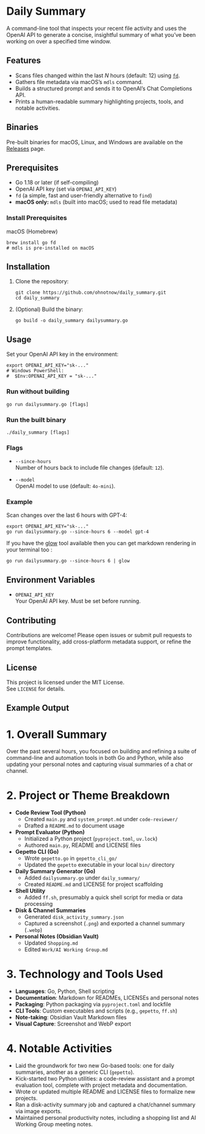 # Daily Summary

A command-line tool that inspects your recent file activity and uses the OpenAI API to generate a concise, insightful summary of what you’ve been working on over a specified time window.

## Features

- Scans files changed within the last _N_ hours (default: 12) using [`fd`](https://github.com/sharkdp/fd).
- Gathers file metadata via macOS’s `mdls` command.
- Builds a structured prompt and sends it to OpenAI’s Chat Completions API.
- Prints a human-readable summary highlighting projects, tools, and notable activities.

## Binaries

Pre-built binaries for macOS, Linux, and Windows are available on the [Releases](https://github.com/ohnotnow/daily_summary/releases) page.

## Prerequisites

- Go 1.18 or later (if self-compiling) 
- OpenAI API key (set via `OPENAI_API_KEY`)  
- `fd` (a simple, fast and user-friendly alternative to `find`)  
- **macOS only:** `mdls` (built into macOS; used to read file metadata)

### Install Prerequisites

macOS (Homebrew)
```
brew install go fd
# mdls is pre-installed on macOS
```

## Installation

1. Clone the repository:
   ```
   git clone https://github.com/ohnotnow/daily_summary.git
   cd daily_summary
   ```

2. (Optional) Build the binary:
   ```
   go build -o daily_summary dailysummary.go
   ```

## Usage

Set your OpenAI API key in the environment:
```
export OPENAI_API_KEY="sk-..."
# Windows PowerShell:
#  $Env:OPENAI_API_KEY = "sk-..."
```

### Run without building
```
go run dailysummary.go [flags]
```

### Run the built binary
```
./daily_summary [flags]
```

### Flags

- `--since-hours`  
  Number of hours back to include file changes (default: `12`).

- `--model`  
  OpenAI model to use (default: `4o-mini`).

### Example

Scan changes over the last 6 hours with GPT-4:
```
export OPENAI_API_KEY="sk-..."
go run dailysummary.go --since-hours 6 --model gpt-4
```

If you have the [glow](https://github.com/charmbracelet/glow) tool available then you can get markdown rendering in your terminal too :

```
go run dailysummary.go --since-hours 6 | glow
```

## Environment Variables

- `OPENAI_API_KEY`  
  Your OpenAI API key. Must be set before running.

## Contributing

Contributions are welcome! Please open issues or submit pull requests to improve functionality, add cross-platform metadata support, or refine the prompt templates.

## License

This project is licensed under the MIT License.  
See `LICENSE` for details.

## Example Output

# 1. Overall Summary
Over the past several hours, you focused on building and refining a suite of command-line and automation tools in both Go and Python, while also updating your personal notes and capturing visual summaries of a chat or channel.

# 2. Project or Theme Breakdown
- **Code Review Tool (Python)**
  - Created `main.py` and `system_prompt.md` under `code-reviewer/`
  - Drafted a `README.md` to document usage
- **Prompt Evaluator (Python)**
  - Initialized a Python project (`pyproject.toml`, `uv.lock`)
  - Authored `main.py`, README and LICENSE files
- **Gepetto CLI (Go)**
  - Wrote `gepetto.go` in `gepetto_cli_go/`
  - Updated the `gepetto` executable in your local `bin/` directory
- **Daily Summary Generator (Go)**
  - Added `dailysummary.go` under `daily_summary/`
  - Created `README.md` and LICENSE for project scaffolding
- **Shell Utility**
  - Added `ff.sh`, presumably a quick shell script for media or data processing
- **Disk & Channel Summaries**
  - Generated `disk_activity_summary.json`
  - Captured a screenshot (`.png`) and exported a channel summary (`.webp`)
- **Personal Notes (Obsidian Vault)**
  - Updated `Shopping.md`
  - Edited `Work/AI Working Group.md`

# 3. Technology and Tools Used
- **Languages**: Go, Python, Shell scripting
- **Documentation**: Markdown for READMEs, LICENSEs and personal notes
- **Packaging**: Python packaging via `pyproject.toml` and lockfile
- **CLI Tools**: Custom executables and scripts (e.g., `gepetto`, `ff.sh`)
- **Note-taking**: Obsidian Vault Markdown files
- **Visual Capture**: Screenshot and WebP export

# 4. Notable Activities
- Laid the groundwork for two new Go-based tools: one for daily summaries, another as a generic CLI (`gepetto`).
- Kick-started two Python utilities: a code-review assistant and a prompt evaluation tool, complete with project metadata and documentation.
- Wrote or updated multiple README and LICENSE files to formalize new projects.
- Ran a disk-activity summary job and captured a chat/channel summary via image exports.
- Maintained personal productivity notes, including a shopping list and AI Working Group meeting notes.

